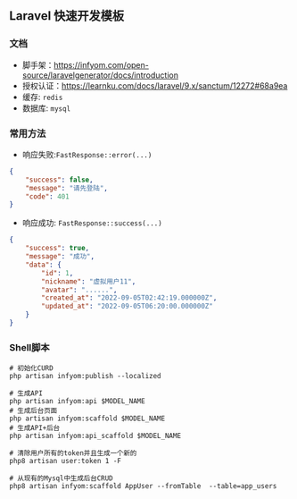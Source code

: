 ## Laravel 快速开发模板

### 文档

- 脚手架：https://infyom.com/open-source/laravelgenerator/docs/introduction
- 授权认证：https://learnku.com/docs/laravel/9.x/sanctum/12272#68a9ea
- 缓存: `redis`
- 数据库: `mysql`

### 常用方法

- 响应失败:`FastResponse::error(...)`

```json
{
    "success": false,
    "message": "请先登陆",
    "code": 401
}
```

- 响应成功: `FastResponse::success(...)`

```json
{
    "success": true,
    "message": "成功",
    "data": {
        "id": 1,
        "nickname": "虚拟用户11",
        "avatar": "......",
        "created_at": "2022-09-05T02:42:19.000000Z",
        "updated_at": "2022-09-05T06:20:00.000000Z"
    }
}
```

### Shell脚本

```shell
# 初始化CURD
php artisan infyom:publish --localized 

# 生成API
php artisan infyom:api $MODEL_NAME
# 生成后台页面
php artisan infyom:scaffold $MODEL_NAME
# 生成API+后台
php artisan infyom:api_scaffold $MODEL_NAME 

# 清除用户所有的token并且生成一个新的
php8 artisan user:token 1 -F

# 从现有的Mysql中生成后台CRUD
php8 artisan infyom:scaffold AppUser --fromTable  --table=app_users 

```
